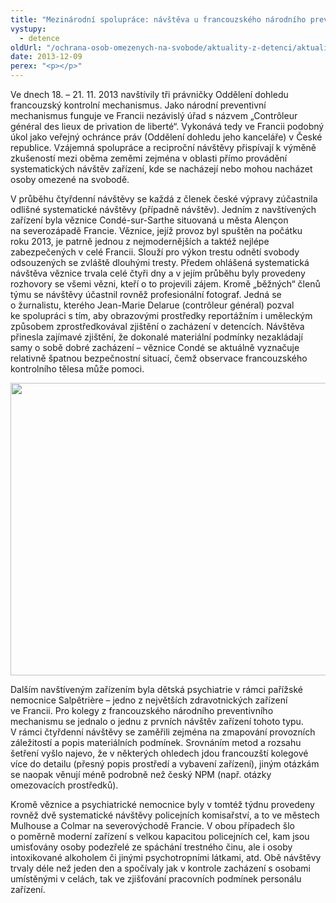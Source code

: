 ```yaml
---
title: "Mezinárodní spolupráce: návštěva u francouzského národního preventivního mechanismu"
vystupy:
  - detence
oldUrl: "/ochrana-osob-omezenych-na-svobode/aktuality-z-detenci/aktuality-z-detenci-2013/mezinarodni-spoluprace-navsteva-u-francouzskeho-narodniho-preventivniho-mechanismu/"
date: 2013-12-09
perex: "<p></p>"
---
```


<!-- imported from the old website -->

<p>Ve dnech 18. – 21. 11. 2013 navštívily tři právničky Oddělení dohledu francouzský kontrolní mechanismus. Jako národní preventivní mechanismus funguje ve Francii nezávislý úřad s názvem „Contrôleur général des lieux de privation de liberté“. Vykonává tedy ve Francii podobný úkol jako veřejný ochránce práv (Oddělení dohledu jeho kanceláře) v České republice. Vzájemná spolupráce a reciproční návštěvy přispívají k výměně zkušeností mezi oběma zeměmi zejména v oblasti přímo provádění systematických návštěv zařízení, kde se nacházejí nebo mohou nacházet osoby omezené na svobodě. </p><p>V průběhu čtyřdenní návštěvy se každá z členek české výpravy zúčastnila odlišné systematické návštěvy (případně návštěv). Jedním z navštívených zařízení byla věznice Condé-sur-Sarthe situovaná u města Alençon na severozápadě Francie. Věznice, jejíž provoz byl spuštěn na počátku roku 2013, je patrně jednou z nejmodernějších a taktéž nejlépe zabezpečených v celé Francii. Slouží pro výkon trestu odnětí svobody odsouzených se zvláště dlouhými tresty. Předem ohlášená systematická návštěva věznice trvala celé čtyři dny a v jejím průběhu byly provedeny rozhovory se všemi vězni, kteří o to projevili zájem. Kromě „běžných“ členů týmu se návštěvy účastnil rovněž profesionální fotograf. Jedná se o žurnalistu, kterého Jean-Marie Delarue (contrôleur général) pozval ke spolupráci s tím, aby obrazovými prostředky reportážním i uměleckým způsobem zprostředkovával zjištění o zacházení v detencích. Návštěva přinesla zajímavé zjištění, že dokonalé materiální podmínky nezakládají samy o sobě dobré zacházení – věznice Condé se aktuálně vyznačuje relativně špatnou bezpečnostní situací, čemž observace francouzského kontrolního tělesa může pomoci. </p><p><img src="/uploads-import/ochrana_osob/obrazky/veznice-francie.JPG" height="468" width="625" alt="" /></p><p>Dalším navštíveným zařízením byla dětská psychiatrie v rámci pařížské nemocnice Salpêtrière – jedno z největších zdravotnických zařízení ve Francii. Pro kolegy z francouzského národního preventivního mechanismu se jednalo o jednu z prvních návštěv zařízení tohoto typu. V rámci čtyřdenní návštěvy se zaměřili zejména na zmapování provozních záležitostí a popis materiálních podmínek. Srovnáním metod a rozsahu šetření vyšlo najevo, že v některých ohledech jdou francouzští kolegové více do detailu (přesný popis prostředí a vybavení zařízení), jiným otázkám se naopak věnují méně podrobně než český NPM (např. otázky omezovacích prostředků). </p><p>Kromě věznice a psychiatrické nemocnice byly v tomtéž týdnu provedeny rovněž dvě systematické návštěvy policejních komisařství, a to ve městech Mulhouse a Colmar na severovýchodě Francie. V obou případech šlo o poměrně moderní zařízení s velkou kapacitou policejních cel, kam jsou umisťovány osoby podezřelé ze spáchání trestného činu, ale i osoby intoxikované alkoholem či jinými psychotropními látkami, atd. Obě návštěvy trvaly déle než jeden den a spočívaly jak v kontrole zacházení s osobami umístěnými v celách, tak ve zjišťování pracovních podmínek personálu zařízení. </p>
